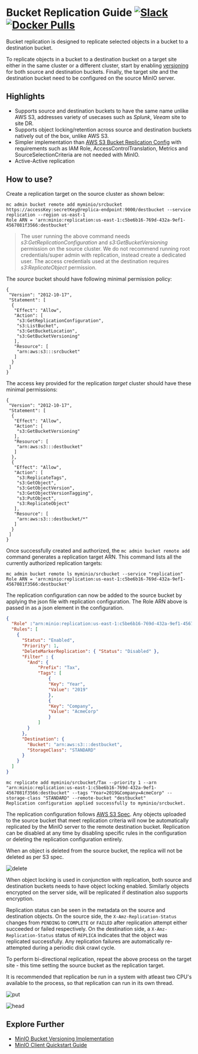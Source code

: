 # Bucket Replication Guide [![Slack](https://slack.min.io/slack?type=svg)](https://slack.min.io) [![Docker Pulls](https://img.shields.io/docker/pulls/minio/minio.svg?maxAge=604800)](https://hub.docker.com/r/minio/minio/)

Bucket replication is designed to replicate selected objects in a bucket to a destination bucket.

To replicate objects in a bucket to a destination bucket on a target site either in the same cluster or a different cluster, start by enabling [versioning](https://docs.minio.io/docs/minio-bucket-versioning-guide.html) for both source and destination buckets. Finally, the target site and the destination bucket need to be configured on the source MinIO server.

## Highlights
- Supports source and destination buckets to have the same name unlike AWS S3, addresses variety of usecases such as *Splunk*, *Veeam* site to site DR.
- Supports object locking/retention across source and destination buckets natively out of the box, unlike AWS S3.
- Simpler implementation than [AWS S3 Bucket Replication Config](https://docs.aws.amazon.com/AmazonS3/latest/dev/replication-add-config.html) with requirements such as IAM Role, AccessControlTranslation, Metrics and SourceSelectionCriteria are not needed with MinIO.
- Active-Active replication

## How to use?
Create a replication target on the source cluster as shown below:

```
mc admin bucket remote add myminio/srcbucket https://accessKey:secretKey@replica-endpoint:9000/destbucket --service replication --region us-east-1
Role ARN = 'arn:minio:replication:us-east-1:c5be6b16-769d-432a-9ef1-4567081f3566:destbucket'
```

>  The user running the above command needs *s3:GetReplicationConfiguration* and *s3:GetBucketVersioning* permission on the source cluster. We do not recommend running root credentials/super admin with replication, instead create a dedicated user. The access credentials used at the destination requires *s3:ReplicateObject* permission.

The *source* bucket should have following minimal permission policy:
```
{
 "Version": "2012-10-17",
 "Statement": [
  {
   "Effect": "Allow",
   "Action": [
    "s3:GetReplicationConfiguration",
    "s3:ListBucket",
    "s3:GetBucketLocation",
    "s3:GetBucketVersioning"
   ],
   "Resource": [
    "arn:aws:s3:::srcbucket"
   ]
  }
 ]
}
```
The access key provided for the replication *target* cluster should have these minimal permissions:
```
{
 "Version": "2012-10-17",
 "Statement": [
  {
   "Effect": "Allow",
   "Action": [
    "s3:GetBucketVersioning"
   ],
   "Resource": [
    "arn:aws:s3:::destbucket"
   ]
  },
  {
   "Effect": "Allow",
   "Action": [
    "s3:ReplicateTags",
    "s3:GetObject",
    "s3:GetObjectVersion",
    "s3:GetObjectVersionTagging",
    "s3:PutObject",
    "s3:ReplicateObject"
   ],
   "Resource": [
    "arn:aws:s3:::destbucket/*"
   ]
  }
 ]
}

```
Once successfully created and authorized, the `mc admin bucket remote add` command generates a replication target ARN.  This command lists all the currently authorized replication targets:
```
mc admin bucket remote ls myminio/srcbucket --service "replication"
Role ARN = 'arn:minio:replication:us-east-1:c5be6b16-769d-432a-9ef1-4567081f3566:destbucket'
```

The replication configuration can now be added to the source bucket by applying the json file with replication configuration. The Role ARN above is passed in as a json element in the configuration.

```json
{
  "Role" :"arn:minio:replication:us-east-1:c5be6b16-769d-432a-9ef1-4567081f3566:destbucket",
  "Rules": [
    {
      "Status": "Enabled",
      "Priority": 1,
      "DeleteMarkerReplication": { "Status": "Disabled" },
      "Filter" : {
        "And": {
            "Prefix": "Tax",
            "Tags": [
                {
                "Key": "Year",
                "Value": "2019"
                },
                {
                "Key": "Company",
                "Value": "AcmeCorp"
                }
            ]
        }
      },
      "Destination": {
        "Bucket": "arn:aws:s3:::destbucket",
        "StorageClass": "STANDARD"
      }
    }
  ]
}
```

```
mc replicate add myminio/srcbucket/Tax --priority 1 --arn "arn:minio:replication:us-east-1:c5be6b16-769d-432a-9ef1-4567081f3566:destbucket" --tags "Year=2019&Company=AcmeCorp" --storage-class "STANDARD" --remote-bucket "destbucket"
Replication configuration applied successfully to myminio/srcbucket.
```

The replication configuration follows [AWS S3 Spec](https://docs.aws.amazon.com/AmazonS3/latest/dev/replication-add-config.html). Any objects uploaded to the source bucket that meet replication criteria will now be automatically replicated by the MinIO server to the remote destination bucket. Replication can be disabled at any time by disabling specific rules in the configuration or deleting the replication configuration entirely.


When an object is deleted from the source bucket, the replica will not be deleted as per S3 spec.

![delete](https://raw.githubusercontent.com/minio/minio/master/docs/bucket/replication/DELETE_bucket_replication.png)

When object locking is used in conjunction with replication, both source and destination buckets needs to have object locking enabled. Similarly objects encrypted on the server side, will be replicated if destination also supports encryption.

Replication status can be seen in the metadata on the source and destination objects. On the source side, the `X-Amz-Replication-Status` changes from `PENDING` to `COMPLETE` or `FAILED` after replication attempt either succeeded or failed respectively. On the destination side, a `X-Amz-Replication-Status` status of `REPLICA` indicates that the object was replicated successfully. Any replication failures are automatically re-attempted during a periodic disk crawl cycle.

To perform bi-directional replication, repeat the above process on the target site - this time setting the source bucket as the replication target.

It is recommended that replication be run in a system with atleast two CPU's available to the process, so that replication can run in its own thread.

![put](https://raw.githubusercontent.com/minio/minio/master/docs/bucket/replication/PUT_bucket_replication.png)

![head](https://raw.githubusercontent.com/minio/minio/master/docs/bucket/replication/HEAD_bucket_replication.png)

## Explore Further
- [MinIO Bucket Versioning Implementation](https://docs.minio.io/docs/minio-bucket-versioning-guide.html)
- [MinIO Client Quickstart Guide](https://docs.minio.io/docs/minio-client-quickstart-guide.html)
